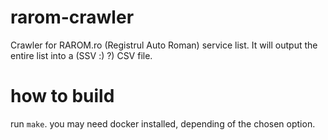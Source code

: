 # rarom-crawler
Crawler for RAROM.ro (Registrul Auto Roman) service list. It will output the entire list into a (SSV :) ?) CSV file.

# how to build
run `make`. you may need docker installed, depending of the chosen option.
